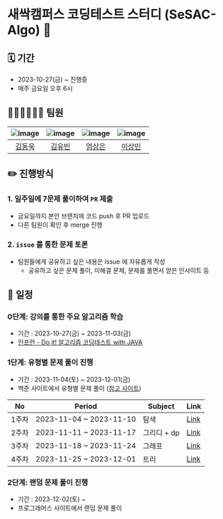 # 새싹캠퍼스 코딩테스트 스터디 (SeSAC-Algo) 👾

## 🗓 기간
- 2023-10-27(금) ~ 진행중
- 매주 금요일 오후 6시

## 🧑🏻‍🏫👩🏻‍🏫 팀원

| ![image](https://avatars.githubusercontent.com/u/76838814?v=4) | ![image](https://avatars.githubusercontent.com/u/92148749?v=4) | ![image](https://avatars.githubusercontent.com/u/63828057?v=4) | ![image](https://avatars.githubusercontent.com/u/81500474?v=4) |
|:--------------------------------------------------------------:|:--------------------------------------------------------------:|:--------------------------------------------------------------:|:--------------------------------------------------------------:|
|              [김동욱](https://github.com/popopododo)              |               [김유빈](https://github.com/kyukong)                |              [엄상은](https://github.com/sangeun99)               |              [이상민](https://github.com/sangminee)               |

## ✏️ 진행방식

### 1. 일주일에 7문제 풀이하여 `PR` 제출

- 금요일까지 본인 브랜치에 코드 push 후 PR 업로드
- 다른 팀원이 확인 후 merge 진행

### 2. `issue` 를 통한 문제 토론

- 팀원들에게 공유하고 싶은 내용은 issue 에 자유롭게 작성
  - 공유하고 싶은 문제 풀이, 미해결 문제, 문제를 풀면서 얻은 인사이트 등

## 📑 일정

### 0단계: 강의를 통한 주요 알고리즘 학습

- 기간 : 2023-10-27(금) ~ 2023-11-03(금)
- [인프런 - Do it! 알고리즘 코딩테스트 with JAVA](https://www.inflearn.com/course/%EB%91%90%EC%9E%87-%EC%95%8C%EA%B3%A0%EB%A6%AC%EC%A6%98-%EC%BD%94%EB%94%A9%ED%85%8C%EC%8A%A4%ED%8A%B8-%EC%9E%90%EB%B0%94/dashboard)

### 1단계: 유형별 문제 풀이 진행

- 기간 : 2023-11-04(토) ~ 2023-12-01(금)
- 백준 사이트에서 유형별 문제 풀이 ([참고 사이트](https://github.com/tony9402/baekjoon))

| No  | Period                  | Subject  | Link                                                                   |
|-----|-------------------------|----------|------------------------------------------------------------------------|
| 1주차 | 2023-11-04 ~ 2023-11-10 | 탐색       | [Link](https://github.com/kyukong/SeSAC-Algo/tree/main/baekjoon/week1) |
| 2주차 | 2023-11-11 ~ 2023-11-17 | 그리디 + dp | [Link](https://github.com/kyukong/SeSAC-Algo/tree/main/baekjoon/week2) |
| 3주차 | 2023-11-18 ~ 2023-11-24 | 그래프      | [Link](https://github.com/kyukong/SeSAC-Algo/tree/main/baekjoon/week3) |
| 4주차 | 2023-11-25 ~ 2023-12-01 | 트리       | [Link](https://github.com/kyukong/SeSAC-Algo/tree/main/baekjoon/week4) |

### 2단계: 랜덤 문제 풀이 진행

- 기간 : 2023-12-02(토) ~ 
- 프로그래머스 사이트에서 랜덤 문제 풀이

